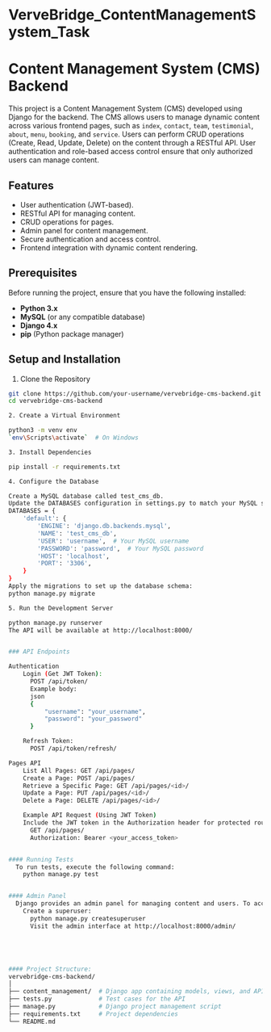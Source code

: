 # VerveBridge_ContentManagementSystem_Task

# Content Management System (CMS) Backend

This project is a Content Management System (CMS) developed using Django for the backend. The CMS allows users to manage dynamic content across various frontend pages, such as `index`, `contact`, `team`, `testimonial`, `about`, `menu`, `booking`, and `service`. Users can perform CRUD operations (Create, Read, Update, Delete) on the content through a RESTful API. User authentication and role-based access control ensure that only authorized users can manage content.

## Features

- User authentication (JWT-based).
- RESTful API for managing content.
- CRUD operations for pages.
- Admin panel for content management.
- Secure authentication and access control.
- Frontend integration with dynamic content rendering.

## Prerequisites

Before running the project, ensure that you have the following installed:

- **Python 3.x**
- **MySQL** (or any compatible database)
- **Django 4.x**
- **pip** (Python package manager)

## Setup and Installation

1. Clone the Repository

```bash
git clone https://github.com/your-username/vervebridge-cms-backend.git
cd vervebridge-cms-backend

2. Create a Virtual Environment

python3 -m venv env
`env\Scripts\activate`  # On Windows

3. Install Dependencies

pip install -r requirements.txt

4. Configure the Database

Create a MySQL database called test_cms_db.
Update the DATABASES configuration in settings.py to match your MySQL setup:
DATABASES = {
    'default': {
        'ENGINE': 'django.db.backends.mysql',
        'NAME': 'test_cms_db',
        'USER': 'username',  # Your MySQL username
        'PASSWORD': 'password',  # Your MySQL password
        'HOST': 'localhost',
        'PORT': '3306',
    }
}
Apply the migrations to set up the database schema:
python manage.py migrate

5. Run the Development Server

python manage.py runserver
The API will be available at http://localhost:8000/


### API Endpoints

Authentication
    Login (Get JWT Token):
      POST /api/token/
      Example body:
      json
      {
          "username": "your_username",
          "password": "your_password"
      }

    Refresh Token:
      POST /api/token/refresh/

Pages API
    List All Pages: GET /api/pages/
    Create a Page: POST /api/pages/
    Retrieve a Specific Page: GET /api/pages/<id>/
    Update a Page: PUT /api/pages/<id>/
    Delete a Page: DELETE /api/pages/<id>/

    Example API Request (Using JWT Token)
    Include the JWT token in the Authorization header for protected routes:
      GET /api/pages/
      Authorization: Bearer <your_access_token>


#### Running Tests
  To run tests, execute the following command:
    python manage.py test


#### Admin Panel
  Django provides an admin panel for managing content and users. To access the admin panel:
    Create a superuser:
      python manage.py createsuperuser
      Visit the admin interface at http://localhost:8000/admin/





#### Project Structure:
vervebridge-cms-backend/
│
├── content_management/  # Django app containing models, views, and APIs
├── tests.py             # Test cases for the API
├── manage.py            # Django project management script
├── requirements.txt     # Project dependencies
└── README.md          
